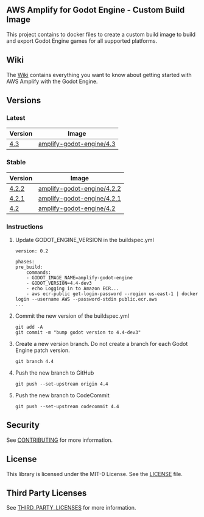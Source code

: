 ## AWS Amplify for Godot Engine - Custom Build Image

This project contains to docker files to create a custom build image to build and export Godot Engine games for all supported platforms.

## Wiki

The [Wiki](https://github.com/aws-samples/amplify-godot-engine/wiki) contains everything you want to know about getting started with AWS Amplify with the Godot Engine.

## Versions

### Latest

| Version | Image |
| --- | --- | 
| [4.3](https://godotengine.org/download/archive/4.3-stable) | [amplify-godot-engine/4.3]() |

### Stable

| Version | Image |
| --- | --- | 
| [4.2.2](https://godotengine.org/download/archive/4.2.2-stable) | [amplify-godot-engine/4.2.2]() |
| [4.2.1](https://godotengine.org/download/archive/4.2.1-stable) | [amplify-godot-engine/4.2.1]() |
| [4.2](https://godotengine.org/download/archive/4.2-stable) | [amplify-godot-engine/4.2]() |

### Instructions

1. Update GODOT_ENGINE_VERSION in the buildspec.yml
    ```
    version: 0.2

    phases:
    pre_build:
        commands:
        - GODOT_IMAGE_NAME=amplify-godot-engine
        - GODOT_VERSION=4.4-dev3
        - echo Logging in to Amazon ECR...
        - aws ecr-public get-login-password --region us-east-1 | docker login --username AWS --password-stdin public.ecr.aws
    ...
    ```
2. Commit the new version of the buildspec.yml
    ```
    git add -A
    git commit -m "bump godot version to 4.4-dev3"
    ```
3. Create a new version branch. Do not create a branch for each Godot Engine patch version.
    ```
    git branch 4.4
    ```
4. Push the new branch to GitHub
    ```
    git push --set-upstream origin 4.4
    ```
5. Push the new branch to CodeCommit
    ```
    git push --set-upstream codecommit 4.4
    ```

## Security

See [CONTRIBUTING](CONTRIBUTING.md#security-issue-notifications) for more information.

## License

This library is licensed under the MIT-0 License. See the [LICENSE](LICENSE.md) file.

## Third Party Licenses

See [THIRD_PARTY_LICENSES](THIRD_PARTY_LICENSES.md) for more information.
